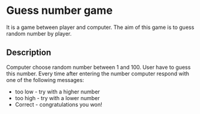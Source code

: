 # Guess number game
It is a game between player and computer. The aim of this game is to guess random number by player.

## Description
Computer choose random number between 1 and 100. User have to guess this number. Every time after entering the number computer respond with one of the following messages:
* too low - try with a higher number
* too high - try with a lower number
* Correct - congratulations you won!